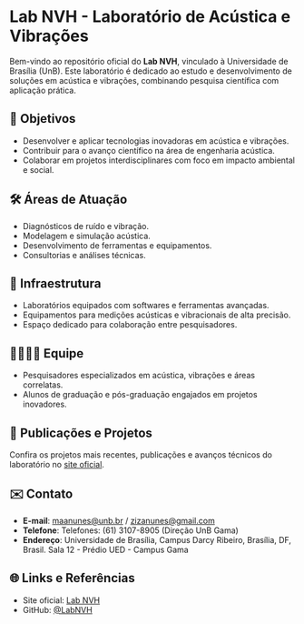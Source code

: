 # Lab NVH - Laboratório de Acústica e Vibrações

Bem-vindo ao repositório oficial do **Lab NVH**, vinculado à Universidade de Brasília (UnB). Este laboratório é dedicado ao estudo e desenvolvimento de soluções em acústica e vibrações, combinando pesquisa científica com aplicação prática.

## 📌 Objetivos

- Desenvolver e aplicar tecnologias inovadoras em acústica e vibrações.
- Contribuir para o avanço científico na área de engenharia acústica.
- Colaborar em projetos interdisciplinares com foco em impacto ambiental e social.

## 🛠️ Áreas de Atuação

- Diagnósticos de ruído e vibração.
- Modelagem e simulação acústica.
- Desenvolvimento de ferramentas e equipamentos.
- Consultorias e análises técnicas.

## 🏢 Infraestrutura

- Laboratórios equipados com softwares e ferramentas avançadas.
- Equipamentos para medições acústicas e vibracionais de alta precisão.
- Espaço dedicado para colaboração entre pesquisadores.

## 👩‍🔬👨‍🔬 Equipe

- Pesquisadores especializados em acústica, vibrações e áreas correlatas.
- Alunos de graduação e pós-graduação engajados em projetos inovadores.

## 📄 Publicações e Projetos

Confira os projetos mais recentes, publicações e avanços técnicos do laboratório no [site oficial](https://felipes-personal-organization.gitbook.io/labnvh/).

## ✉️ Contato

- **E-mail**: [maanunes@unb.br](mailto:maanunes@unb.br) / [zizanunes@gmail.com](mailto:zizanunes@gmail.com)
- **Telefone**: Telefones: (61) 3107-8905 (Direção UnB Gama)
- **Endereço**: Universidade de Brasília, Campus Darcy Ribeiro, Brasília, DF, Brasil. Sala 12 - Prédio UED - Campus Gama

## 🌐 Links e Referências

- Site oficial: [Lab NVH](https://felipes-personal-organization.gitbook.io/labnvh/)
- GitHub: [@LabNVH](#)
